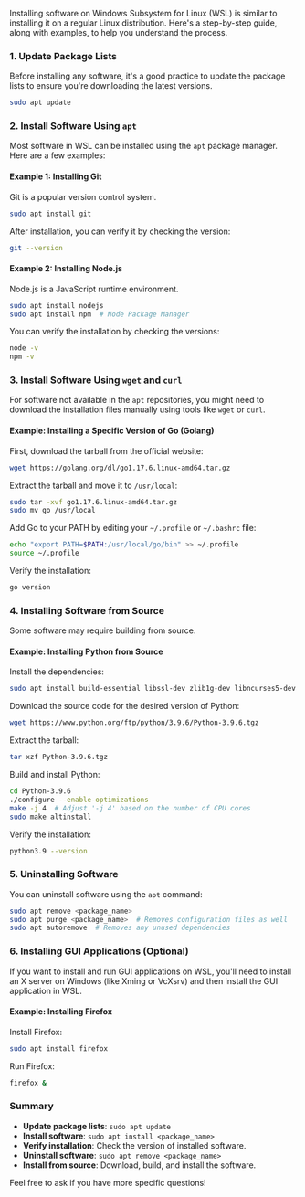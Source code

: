 Installing software on Windows Subsystem for Linux (WSL) is similar to installing it on a regular Linux distribution. Here's a step-by-step guide, along with examples, to help you understand the process.

### 1. **Update Package Lists**
   Before installing any software, it's a good practice to update the package lists to ensure you're downloading the latest versions.

   ```bash
   sudo apt update
   ```

### 2. **Install Software Using `apt`**
   Most software in WSL can be installed using the `apt` package manager. Here are a few examples:

   #### **Example 1: Installing Git**
   Git is a popular version control system.

   ```bash
   sudo apt install git
   ```

   After installation, you can verify it by checking the version:

   ```bash
   git --version
   ```

   #### **Example 2: Installing Node.js**
   Node.js is a JavaScript runtime environment.

   ```bash
   sudo apt install nodejs
   sudo apt install npm  # Node Package Manager
   ```

   You can verify the installation by checking the versions:

   ```bash
   node -v
   npm -v
   ```

### 3. **Install Software Using `wget` and `curl`**
   For software not available in the `apt` repositories, you might need to download the installation files manually using tools like `wget` or `curl`.

   #### **Example: Installing a Specific Version of Go (Golang)**
   
   First, download the tarball from the official website:

   ```bash
   wget https://golang.org/dl/go1.17.6.linux-amd64.tar.gz
   ```

   Extract the tarball and move it to `/usr/local`:

   ```bash
   sudo tar -xvf go1.17.6.linux-amd64.tar.gz
   sudo mv go /usr/local
   ```

   Add Go to your PATH by editing your `~/.profile` or `~/.bashrc` file:

   ```bash
   echo "export PATH=$PATH:/usr/local/go/bin" >> ~/.profile
   source ~/.profile
   ```

   Verify the installation:

   ```bash
   go version
   ```

### 4. **Installing Software from Source**
   Some software may require building from source.

   #### **Example: Installing Python from Source**

   Install the dependencies:

   ```bash
   sudo apt install build-essential libssl-dev zlib1g-dev libncurses5-dev libncursesw5-dev libreadline-dev libsqlite3-dev libgdbm-dev libdb5.3-dev libbz2-dev libexpat1-dev liblzma-dev tk-dev
   ```

   Download the source code for the desired version of Python:

   ```bash
   wget https://www.python.org/ftp/python/3.9.6/Python-3.9.6.tgz
   ```

   Extract the tarball:

   ```bash
   tar xzf Python-3.9.6.tgz
   ```

   Build and install Python:

   ```bash
   cd Python-3.9.6
   ./configure --enable-optimizations
   make -j 4  # Adjust '-j 4' based on the number of CPU cores
   sudo make altinstall
   ```

   Verify the installation:

   ```bash
   python3.9 --version
   ```

### 5. **Uninstalling Software**
   You can uninstall software using the `apt` command:

   ```bash
   sudo apt remove <package_name>
   sudo apt purge <package_name>  # Removes configuration files as well
   sudo apt autoremove  # Removes any unused dependencies
   ```

### 6. **Installing GUI Applications (Optional)**
   If you want to install and run GUI applications on WSL, you'll need to install an X server on Windows (like Xming or VcXsrv) and then install the GUI application in WSL.

   #### **Example: Installing Firefox**

   Install Firefox:

   ```bash
   sudo apt install firefox
   ```

   Run Firefox:

   ```bash
   firefox &
   ```

### Summary
- **Update package lists**: `sudo apt update`
- **Install software**: `sudo apt install <package_name>`
- **Verify installation**: Check the version of installed software.
- **Uninstall software**: `sudo apt remove <package_name>`
- **Install from source**: Download, build, and install the software.

Feel free to ask if you have more specific questions!